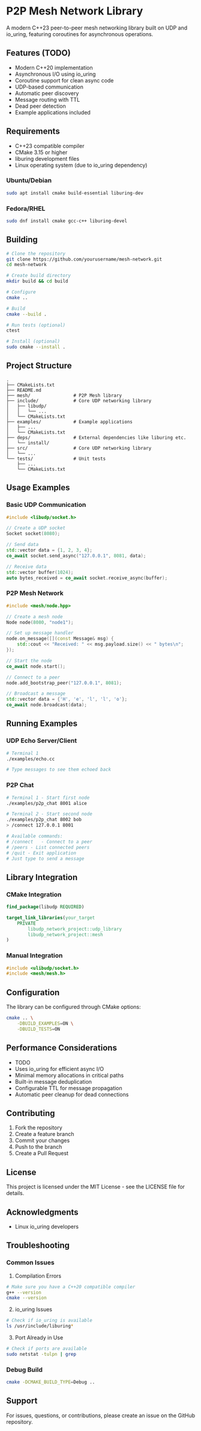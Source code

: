 # P2P Mesh Network Library

A modern C++23 peer-to-peer mesh networking library built on UDP and io_uring, featuring coroutines for asynchronous operations.

## Features (TODO)

- Modern C++20 implementation
- Asynchronous I/O using io_uring
- Coroutine support for clean async code
- UDP-based communication
- Automatic peer discovery
- Message routing with TTL
- Dead peer detection
- Example applications included

## Requirements

- C++23 compatible compiler
- CMake 3.15 or higher
- liburing development files
- Linux operating system (due to io_uring dependency)

### Ubuntu/Debian
```bash
sudo apt install cmake build-essential liburing-dev
```

### Fedora/RHEL
```bash
sudo dnf install cmake gcc-c++ liburing-devel
```

## Building

```bash
# Clone the repository
git clone https://github.com/yourusername/mesh-network.git
cd mesh-network

# Create build directory
mkdir build && cd build

# Configure
cmake ..

# Build
cmake --build .

# Run tests (optional)
ctest

# Install (optional)
sudo cmake --install .
```

## Project Structure

```
.
├── CMakeLists.txt
├── README.md
├── mesh/                # P2P Mesh library
├── include/             # Core UDP networking library
│   ├── libudp/
│   │   └── ...
│   └── CMakeLists.txt
├── examples/            # Example applications
│   ├── ...
│   └── CMakeLists.txt
├── deps/                # External dependencies like liburing etc.
│   └── install/
├── src/                 # Core UDP networking library
│   └── ...
└── tests/               # Unit tests
    ├── ...
    └── CMakeLists.txt
```

## Usage Examples

### Basic UDP Communication

```cpp
#include <libudp/socket.h>

// Create a UDP socket
Socket socket(8080);

// Send data
std::vector data = {1, 2, 3, 4};
co_await socket.send_async("127.0.0.1", 8081, data);

// Receive data
std::vector buffer(1024);
auto bytes_received = co_await socket.receive_async(buffer);
```

### P2P Mesh Network

```cpp
#include <mesh/node.hpp>

// Create a mesh node
Node node(8080, "node1");

// Set up message handler
node.on_message([](const Message& msg) {
    std::cout << "Received: " << msg.payload.size() << " bytes\n";
});

// Start the node
co_await node.start();

// Connect to a peer
node.add_bootstrap_peer("127.0.0.1", 8081);

// Broadcast a message
std::vector data = {'H', 'e', 'l', 'l', 'o'};
co_await node.broadcast(data);
```

## Running Examples

### UDP Echo Server/Client
```bash
# Terminal 1
./examples/echo.cc

# Type messages to see them echoed back
```

### P2P Chat
```bash
# Terminal 1 - Start first node
./examples/p2p_chat 8001 alice

# Terminal 2 - Start second node
./examples/p2p_chat 8002 bob
> /connect 127.0.0.1 8001

# Available commands:
# /connect   - Connect to a peer
# /peers - List connected peers
# /quit - Exit application
# Just type to send a message
```

## Library Integration

### CMake Integration
```cmake
find_package(libudp REQUIRED)

target_link_libraries(your_target
    PRIVATE
        libudp_network_project::udp_library
        libudp_network_project::mesh
)
```

### Manual Integration
```cpp
#include <ulibudp/socket.h>
#include <mesh/mesh.h>
```

## Configuration

The library can be configured through CMake options:

```bash
cmake .. \
    -DBUILD_EXAMPLES=ON \
    -DBUILD_TESTS=ON
```

## Performance Considerations

- TODO
- Uses io_uring for efficient async I/O
- Minimal memory allocations in critical paths
- Built-in message deduplication
- Configurable TTL for message propagation
- Automatic peer cleanup for dead connections

## Contributing

1. Fork the repository
2. Create a feature branch
3. Commit your changes
4. Push to the branch
5. Create a Pull Request

## License

This project is licensed under the MIT License - see the LICENSE file for details.

## Acknowledgments

- Linux io_uring developers

## Troubleshooting

### Common Issues

1. Compilation Errors
```bash
# Make sure you have a C++20 compatible compiler
g++ --version
cmake --version
```

2. io_uring Issues
```bash
# Check if io_uring is available
ls /usr/include/liburing*
```

3. Port Already in Use
```bash
# Check if ports are available
sudo netstat -tulpn | grep 
```

### Debug Build

```bash
cmake -DCMAKE_BUILD_TYPE=Debug ..
```

## Support

For issues, questions, or contributions, please create an issue on the GitHub repository.

